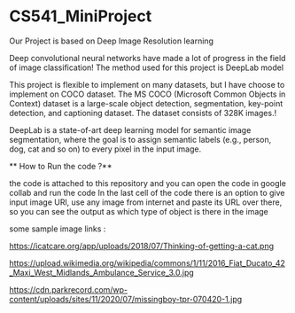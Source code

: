 # CS541_MiniProject

Our Project is based on Deep Image Resolution learning

Deep convolutional neural networks have made a lot of progress in the field of image classification!
The method used for this project is DeepLab model

This project is flexible to implement on many datasets, but I have choose to implement on COCO dataset. The MS COCO (Microsoft Common Objects in Context) dataset is a large-scale object detection, segmentation, key-point detection, and captioning dataset. The dataset consists of 328K images.!

DeepLab is a state-of-art deep learning model for semantic image segmentation, where the goal is to assign semantic labels (e.g., person, dog, cat and so on) to every pixel in the input image. 

**
How to Run the code ?**

the code is attached to this repository and you can open the code in google collab and run the code
In the last cell of the code there is an option to give input image URl, use any image from internet and paste its URL over there, so you can see the output as which type of object is there in the image

some sample image links :

https://icatcare.org/app/uploads/2018/07/Thinking-of-getting-a-cat.png

https://upload.wikimedia.org/wikipedia/commons/1/11/2016_Fiat_Ducato_42_Maxi_West_Midlands_Ambulance_Service_3.0.jpg

https://cdn.parkrecord.com/wp-content/uploads/sites/11/2020/07/missingboy-tpr-070420-1.jpg
